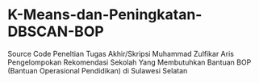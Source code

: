 # K-Means-dan-Peningkatan-DBSCAN-BOP
Source Code Peneltian Tugas Akhir/Skripsi Muhammad Zulfikar Aris Pengelompokan Rekomendasi Sekolah Yang Membutuhkan Bantuan BOP (Bantuan Operasional Pendidikan) di Sulawesi Selatan
